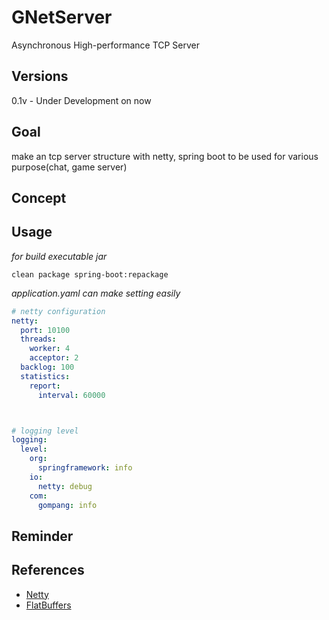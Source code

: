 # GNetServer
Asynchronous High-performance TCP Server

## Versions
0.1v - Under Development on now

## Goal
make an tcp server structure with netty, spring boot to be used for various purpose(chat, game server)

## Concept

## Usage
*for build executable jar*
```
clean package spring-boot:repackage
```

*application.yaml can make setting easily*
```yaml
# netty configuration
netty:
  port: 10100
  threads:
    worker: 4
    acceptor: 2
  backlog: 100
  statistics:
    report:
      interval: 60000



# logging level
logging:
  level:
    org:
      springframework: info
    io:
      netty: debug
    com:
      gompang: info
```


## Reminder


## References
* [Netty](https://github.com/netty/netty)
* [FlatBuffers](https://github.com/google/flatbuffers)
